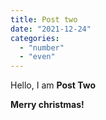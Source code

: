 ```yaml
---
title: Post two
date: "2021-12-24"
categories:
  - "number"
  - "even"
---
```


Hello, I am __Post Two__

**Merry christmas!**

